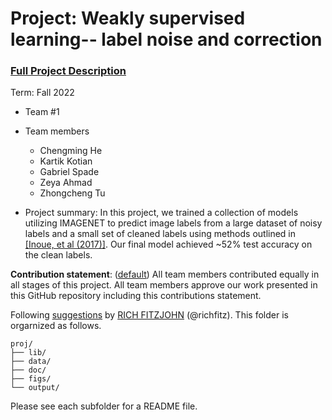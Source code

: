 # Project: Weakly supervised learning-- label noise and correction


### [Full Project Description](doc/project3_desc.md)

Term: Fall 2022

+ Team #1
+ Team members
	+ Chengming He
	+ Kartik Kotian
	+ Gabriel Spade
	+ Zeya Ahmad
	+ Zhongcheng Tu

+ Project summary: In this project, we trained a collection of models utilizing IMAGENET to predict image labels from a large dataset of noisy labels and a small set of cleaned labels using methods outlined in [[Inoue, et al (2017)]](https://openaccess.thecvf.com/content_ICCV_2017_workshops/papers/w32/Inoue_Multi-Label_Fashion_Image_ICCV_2017_paper.pdf). Our final model achieved ~52% test accuracy on the clean labels.
	
**Contribution statement**: ([default](doc/a_note_on_contributions.md)) All team members contributed equally in all stages of this project. All team members approve our work presented in this GitHub repository including this contributions statement. 

Following [suggestions](http://nicercode.github.io/blog/2013-04-05-projects/) by [RICH FITZJOHN](http://nicercode.github.io/about/#Team) (@richfitz). This folder is orgarnized as follows.

```
proj/
├── lib/
├── data/
├── doc/
├── figs/
└── output/
```

Please see each subfolder for a README file.
